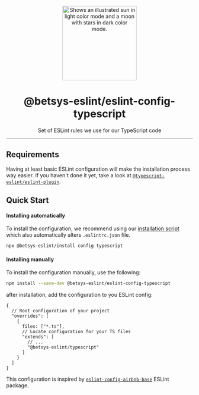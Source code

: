 <p align="center">
  <picture>
    <source media="(prefers-color-scheme: dark)" srcset="https://user-images.githubusercontent.com/19550608/189107427-33501040-d335-4081-a339-0532a88cc5be.svg">
    <source media="(prefers-color-scheme: light)" srcset="https://user-images.githubusercontent.com/19550608/189107408-a7845b2c-1256-4489-8de5-2891b60f7b16.svg">
    <img width="200px" alt="Shows an illustrated sun in light color mode and a moon with stars in dark color mode." src="https://user-images.githubusercontent.com/19550608/189107408-a7845b2c-1256-4489-8de5-2891b60f7b16.svg">
  </picture>
</p>
<h1 align="center">@betsys-eslint/eslint-config-typescript</h1>
<p align="center">Set of ESLint rules we use for our TypeScript code</p>

---

## Requirements
Having at least basic ESLint configuration will make the installation process way easier.
If you haven't done it yet, take a look at [`@typescript-eslint/eslint-plugin`](https://github.com/typescript-eslint/typescript-eslint/tree/main/packages/eslint-plugin).

## Quick Start

#### Installing automatically
To install the configuration, we recommend using our [installation script](https://github.com/betsys-com/betsys-eslint/tree/main/packages/install)
which also automatically alters `.eslintrc.json` file.
```bash
npx @betsys-eslint/install config typescript
```

#### Installing manually
To install the configuration manually, use the following:
```bash
npm install --save-dev @betsys-eslint/eslint-config-typescript
```

after installation, add the configuration to you ESLint config:
```json5
{
  // Root configuration of your project
  "overrides": [
    {
      files: ["*.ts"],
      // Locate configuration for your TS files
      "extends": [
        // ...
        "@betsys-eslint/typescript"
      ]
    }
  ]
}
```

This configuration is inspired by [`eslint-config-airbnb-base`](https://github.com/airbnb/javascript/tree/master/packages/eslint-config-airbnb-base) ESLint package.
